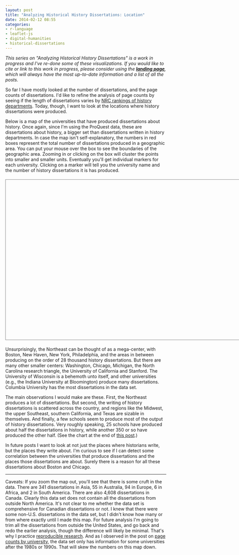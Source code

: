 ```yaml
---
layout: post
title: "Analyzing Historical History Dissertations: Location"
date: 2014-02-12 08:55
categories: 
- r-language
- leaflet-js
- digital-humanities
- historical-dissertations
---
```


*This series on "Analyzing Historical History Dissertations" is a work
in progress and I've re-done some of these visualizations. If you would
like to cite or link to this work in progress, please consider using the
**[landing page][]**, which will always have the most up-to-date
information and a list of all the posts.*

  [landing page]: http://lincolnmullen.com/research/history-dissertations/

So far I have mostly looked at the number of dissertations, and the page
counts of dissertations. I'd like to refine the analysis of page counts
by seeing if the length of dissertations varies by [NRC rankings of
history departments][].  Today, though, I want to look at the locations
where history dissertations were produced.

Below is a map of the universities that have produced dissertations
about history. Once again, since I'm using the ProQuest data, these are
dissertations about history, a bigger set than dissertations written in
history departments. In case the map isn't self-explanatory, the numbers
in red boxes represent the total number of dissertations produced in a
geographic area. You can put your mouse over the box to see the
boundaries of the geographic area. Zooming in or clicking on the box
will cluster the points into smaller and smaller units. Eventually
you'll get individual markers for each university. Clicking on a marker
will tell you the university name and the number of history
dissertations it is has produced.

<style>
#map {
  height: 500px;
  width: 800px;
  margin-top: 20px;
  margin-bottom: 20px;
  border: 1px solid gray;
}

#map img {
  border:0;
  -webkit-box-shadow: none;
  box-shadow: none;
}

.mycluster {
  width: 40px;
  background-color: lightcoral;
  text-align: center;
  font-size: 14px;
}
</style>

<script src="//ajax.googleapis.com/ajax/libs/jquery/1.10.2/jquery.min.js"></script>
<script>
$("head").append('<link rel="stylesheet" href="http://cdn.leafletjs.com/leaflet-0.7.2/leaflet.css" />');

$("head").append('<link rel="stylesheet" href="/downloads/historical-dissertations/location/MarkerCluster.Default.css" />');
</script>

<script src="http://cdn.leafletjs.com/leaflet-0.7.2/leaflet.js"></script>
<link rel="stylesheet" href="/downloads/historical-dissertations/location/MarkerCluster.css" />
<script src="/downloads/historical-dissertations/location/leaflet.markercluster-src.js"></script>
<script src="/downloads/historical-dissertations/location/leaflet.geocsv.js"></script>

<div id="map"></div>

<script>
var map = L.map('map');
var osmUrl='http://{s}.tile.openstreetmap.org/{z}/{x}/{y}.png';
var osmAttrib='Map data (c) OpenStreetMap contributors';
var osm = new L.TileLayer(osmUrl, {attribution: osmAttrib});		

// start the map in the center of the United States
map.setView(new L.LatLng(39.8, -95), 4);
map.addLayer(osm);

var markers = new L.MarkerClusterGroup({
  iconCreateFunction: function (cluster) {
    var markers = cluster.getAllChildMarkers();
    var n = 0;
    for (var i = 0; i < markers.length; i++) {
      n += +markers[i].feature.properties["count"];
    }
    return L.divIcon({ html: n, className: 'mycluster', iconSize: L.point(50, 20) });
  },
});

$.get('/downloads/historical-dissertations/location/universities-geocoded.csv', function(csvContents) {
  var geoLayer = L.geoCsv(csvContents, {
    titles: ["","university","count","lon","lat"],
    firstLineTitles: true, 
    fieldSeparator: ',',
    latitudeTitle: 'lat',
    longitudeTitle: 'lon',
    onEachFeature: function (feature, layer) {
      var popup = '';
      popup += "<strong>" + feature.properties["university"] + "</strong>";
      popup += "<br/>";
      popup += "Dissertations about history: "
      popup += feature.properties["count"] + ".";
      layer.bindPopup(popup);
    }
  });
  markers.addLayer(geoLayer);
  map.addLayer(markers);
});
</script>

Unsurprisingly, the Northeast can be thought of as a mega-center, with 
Boston, New Haven, New York, Philadelphia, and the areas in between 
producing on the order of 28 thousand history dissertations. But there 
are many other smaller centers: Washington, Chicago, Michigan, the North 
Carolina research triangle, the University of California and Stanford. 
The University of Wisconsin is a behemoth unto itself, and other 
universities (e.g., the Indiana University at Bloomington) produce many 
dissertations. Columbia University has the most dissertations in the 
data set. 

The main observations I would make are these. First, the Northeast
produces a lot of dissertations. But second, the writing of history
dissertations is scattered across the country, and regions like the
Midwest, the upper Southeast, southern California, and Texas are sizable
in themselves. And finally, a few schools seem to produce most of the
output of history dissertations. Very roughly speaking, 25 schools have
produced about half the dissertations in history, while another 350 or
so have produced the other half. (See the chart at the end of [this
post][].) 

In future posts I want to look at not just the places where historians
write, but the places they write about. I'm curious to see if I can
detect some correlation between the universities that produce
dissertations and the places those dissertations are about. Surely there
is a reason for all these dissertations about Boston and Chicago.

* * * * *

Caveats: If you zoom the map out, you'll see that there is some cruft in
the data. There are 341 dissertations in Asia, 55 in Australia, 94 in
Europe, 6 in Africa, and 2 in South America. There are also 4,608
dissertations in Canada. Clearly this data set does not contain all the
dissertations from outside North America. It's not clear to me whether
the data set is comprehensive for Canadian dissertations or not. I knew
that there were some non-U.S. dissertations in the data set, but I
didn't know how many or from where exactly until I made this map. For
future analysis I'm going to trim all the dissertations from outside the
United States, and go back and redo the earlier analysis, though the
difference will likely be minimal. That's why I practice [reproducible
research][]. And as I observed in the post on [page counts by
university][], the data set only has information for some universities
after the 1980s or 1990s. That will skew the numbers on this map down.

  [reproducible research]: http://christophergandrud.github.io/RepResR-RStudio/
  [NRC rankings of history departments]: https://www.historians.org/publications-and-directories/perspectives-on-history/december-2010/nrc-report-provides-data-on-history-doctoral-programs
  [this post]: http://lincolnmullen.com/blog/analyzing-historical-history-dissertations-page-counts-by-university/
  [page counts by university]: http://lincolnmullen.com/blog/analyzing-historical-history-dissertations-page-counts-by-university/

